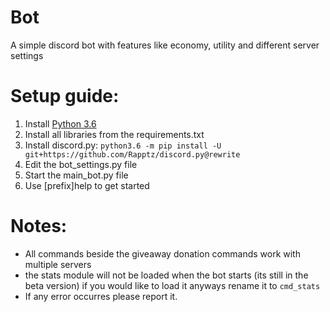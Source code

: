 # Bot
A simple discord bot with features like economy, utility and different server settings

# Setup guide:

1. Install [Python 3.6](https://www.python.org/downloads/release/python-365/)
2. Install all libraries from the requirements.txt
3. Install discord.py: `python3.6 -m pip install -U git+https://github.com/Rapptz/discord.py@rewrite`
4. Edit the bot_settings.py file
5. Start the main_bot.py file
6. Use [prefix]help to get started


# Notes:
* All commands beside the giveaway donation commands work with multiple servers
* the stats module will not be loaded when the bot starts (its still in the beta version) if you would like to load it anyways rename it to `cmd_stats`
* If any error occurres please report it.
